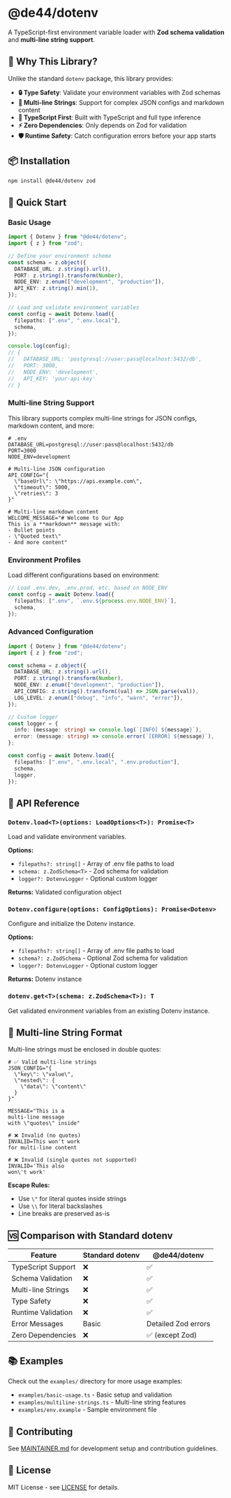 # @de44/dotenv

A TypeScript-first environment variable loader with **Zod schema validation** and **multi-line string support**.

## 🚀 Why This Library?

Unlike the standard `dotenv` package, this library provides:

- **🔒 Type Safety**: Validate your environment variables with Zod schemas
- **📝 Multi-line Strings**: Support for complex JSON configs and markdown content
- **🎯 TypeScript First**: Built with TypeScript and full type inference
- **⚡ Zero Dependencies**: Only depends on Zod for validation
- **🛡️ Runtime Safety**: Catch configuration errors before your app starts

## 📦 Installation

```bash
npm install @de44/dotenv zod
```

## 🎯 Quick Start

### Basic Usage

```typescript
import { Dotenv } from "@de44/dotenv";
import { z } from "zod";

// Define your environment schema
const schema = z.object({
  DATABASE_URL: z.string().url(),
  PORT: z.string().transform(Number),
  NODE_ENV: z.enum(["development", "production"]),
  API_KEY: z.string().min(1),
});

// Load and validate environment variables
const config = await Dotenv.load({
  filepaths: [".env", ".env.local"],
  schema,
});

console.log(config);
// {
//   DATABASE_URL: 'postgresql://user:pass@localhost:5432/db',
//   PORT: 3000,
//   NODE_ENV: 'development',
//   API_KEY: 'your-api-key'
// }
```

### Multi-line String Support

This library supports complex multi-line strings for JSON configs, markdown content, and more:

```env
# .env
DATABASE_URL=postgresql://user:pass@localhost:5432/db
PORT=3000
NODE_ENV=development

# Multi-line JSON configuration
API_CONFIG="{
  \"baseUrl\": \"https://api.example.com\",
  \"timeout\": 5000,
  \"retries\": 3
}"

# Multi-line markdown content
WELCOME_MESSAGE="# Welcome to Our App
This is a **markdown** message with:
- Bullet points
- \"Quoted text\"
- And more content"
```

### Environment Profiles

Load different configurations based on environment:

```typescript
// Load .env.dev, .env.prod, etc. based on NODE_ENV
const config = await Dotenv.load({
  filepaths: [".env", `.env.${process.env.NODE_ENV}`],
  schema,
});
```

### Advanced Configuration

```typescript
import { Dotenv } from "@de44/dotenv";
import { z } from "zod";

const schema = z.object({
  DATABASE_URL: z.string().url(),
  PORT: z.string().transform(Number),
  NODE_ENV: z.enum(["development", "production"]),
  API_CONFIG: z.string().transform((val) => JSON.parse(val)),
  LOG_LEVEL: z.enum(["debug", "info", "warn", "error"]),
});

// Custom logger
const logger = {
  info: (message: string) => console.log(`[INFO] ${message}`),
  error: (message: string) => console.error(`[ERROR] ${message}`),
};

const config = await Dotenv.load({
  filepaths: [".env", ".env.local", ".env.production"],
  schema,
  logger,
});
```

## 🔧 API Reference

### `Dotenv.load<T>(options: LoadOptions<T>): Promise<T>`

Load and validate environment variables.

**Options:**

- `filepaths?: string[]` - Array of .env file paths to load
- `schema: z.ZodSchema<T>` - Zod schema for validation
- `logger?: DotenvLogger` - Optional custom logger

**Returns:** Validated configuration object

### `Dotenv.configure(options: ConfigOptions): Promise<Dotenv>`

Configure and initialize the Dotenv instance.

**Options:**

- `filepaths?: string[]` - Array of .env file paths to load
- `schema?: z.ZodSchema` - Optional Zod schema for validation
- `logger?: DotenvLogger` - Optional custom logger

**Returns:** Dotenv instance

### `dotenv.get<T>(schema: z.ZodSchema<T>): T`

Get validated environment variables from an existing Dotenv instance.

## 📝 Multi-line String Format

Multi-line strings must be enclosed in double quotes:

```env
# ✅ Valid multi-line strings
JSON_CONFIG="{
  \"key\": \"value\",
  \"nested\": {
    \"data\": \"content\"
  }
}"

MESSAGE="This is a
multi-line message
with \"quotes\" inside"

# ❌ Invalid (no quotes)
INVALID=This won't work
for multi-line content

# ❌ Invalid (single quotes not supported)
INVALID='This also
won\'t work'
```

**Escape Rules:**

- Use `\"` for literal quotes inside strings
- Use `\\` for literal backslashes
- Line breaks are preserved as-is

## 🆚 Comparison with Standard dotenv

| Feature            | Standard dotenv | @de44/dotenv        |
| ------------------ | --------------- | ------------------- |
| TypeScript Support | ❌              | ✅                  |
| Schema Validation  | ❌              | ✅                  |
| Multi-line Strings | ❌              | ✅                  |
| Type Safety        | ❌              | ✅                  |
| Runtime Validation | ❌              | ✅                  |
| Error Messages     | Basic           | Detailed Zod errors |
| Zero Dependencies  | ❌              | ✅ (except Zod)     |

## 📚 Examples

Check out the `examples/` directory for more usage examples:

- `examples/basic-usage.ts` - Basic setup and validation
- `examples/multiline-strings.ts` - Multi-line string features
- `examples/env.example` - Sample environment file

## 🤝 Contributing

See [MAINTAINER.md](./MAINTAINER.md) for development setup and contribution guidelines.

## 📄 License

MIT License - see [LICENSE](./LICENSE) for details.
